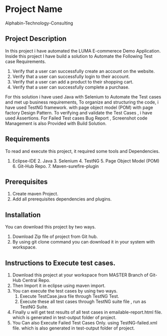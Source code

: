 # Project Name 
Alphabin-Technology-Consulting

## Project Description
In this project i have automated the LUMA E-commerece Demo Application. Inside this project I have build a solution to Automate the Following Test case Requirements. 
1. Verify that a user can successfully create an account on the website.
2. Verify that a user can successfully login to their account.
3. Verify that a user can add a product to their shopping cart.
4. Verify that a user can successfully complete a purchase. 

For this solution i have used Java with Selenium to Automate the Test cases and met up business requirements, To organize and structuring the code, i have used TestNG framework.
with page object model (POM) with page factory  Design Pattern. To verifying and validate the Test Cases , i have used Assertions. 
For Failed Test cases Bug Report , Screenshot code Management is also Provided with Build Solution.


## Requirements 
To read and execute this project, it required some tools and Dependencies.
1. Eclipse-IDE 2. Java 3. Selenium 4. TestNG 5. Page Object Model (POM) 6. Git-Hub Repo. 7. Maven-surefire-plugin

## Prerequisites
1. Create maven Project.
2. Add all prerequisites dependencies and plugins.

## Installation 
You can download this project by two ways. 
1. Download Zip file of project from Git hub. 
2. By using git clone command you can download it in your system with workspace.

## Instructions to Execute test cases. 
1. Download this project at your workspace from MASTER Branch of Git-Hub Central Repo.
2. Then Import it in eclipse using maven import.
3. You can execute the test cases by using two ways. 
   1. Execute TestCase.java file through TestNG Test.
   2. Execute these  all test cases through TestNG suite file , run as TestNG Suite. 
4. Finally u will get test results of all test cases in emailable-report.html file. which is generated in test-output folder of project. 
5. You Can also Execute Failed Test Cases Only. using TestNG-failed.xml file. which is also generated in test-output folder of project.

